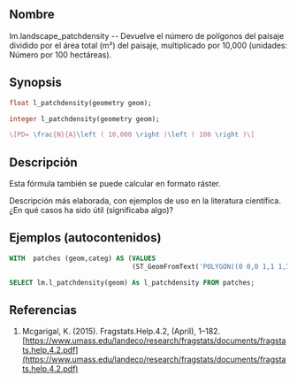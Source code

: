 ## Nombre
lm.landscape_patchdensity --  Devuelve el número de polígonos del paisaje dividido por el área total (m²) del paisaje, multiplicado por 10,000 (unidades: Número por 100 hectáreas).

## Synopsis

```sql
float l_patchdensity(geometry geom);

integer l_patchdensity(geometry geom);
```

```tex
\[PD= \frac{N}{A}\left ( 10,000 \right )\left ( 100 \right )\]
```

## Descripción

Esta fórmula también se puede calcular en formato ráster.

Descripción más elaborada, con ejemplos de uso en la literatura científica. ¿En qué casos ha sido útil (significaba algo)?


## Ejemplos (autocontenidos)


```sql
WITH  patches (geom,categ) AS (VALUES
                               (ST_GeomFromText('POLYGON((0 0,0 1,1 1,1 0,0 0))',25830),'Urbano'))

SELECT lm.l_patchdensity(geom) As l_patchdensity FROM patches;
```

## Referencias

1. Mcgarigal, K. (2015). Fragstats.Help.4.2, (April), 1–182. [https://www.umass.edu/landeco/research/fragstats/documents/fragstats.help.4.2.pdf](https://www.umass.edu/landeco/research/fragstats/documents/fragstats.help.4.2.pdf)
